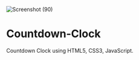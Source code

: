 ![Screenshot (90)](https://github.com/AkashNautiyal99/Countdown-Clock/assets/140531932/05513274-db3e-4d8a-bd89-70e089415e58)

# Countdown-Clock
Countdown Clock using HTML5, CSS3, JavaScript.
